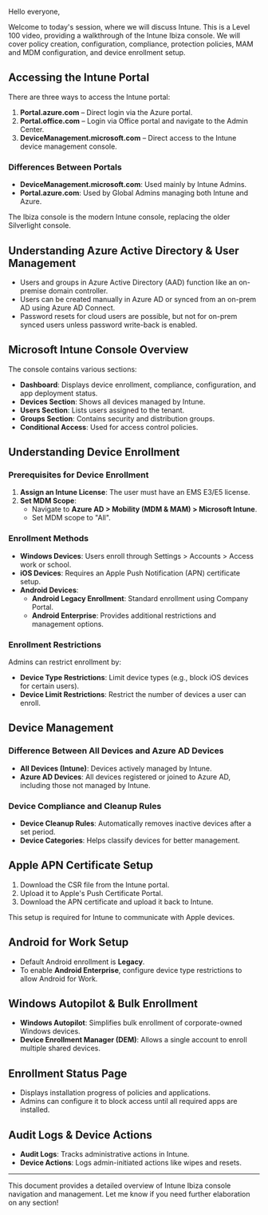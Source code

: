 Hello everyone,

Welcome to today's session, where we will discuss Intune. This is a Level 100 video, providing a walkthrough of the Intune Ibiza console. We will cover policy creation, configuration, compliance, protection policies, MAM and MDM configuration, and device enrollment setup.

## Accessing the Intune Portal

There are three ways to access the Intune portal:
1. **Portal.azure.com** – Direct login via the Azure portal.
2. **Portal.office.com** – Login via Office portal and navigate to the Admin Center.
3. **DeviceManagement.microsoft.com** – Direct access to the Intune device management console.

### Differences Between Portals
- **DeviceManagement.microsoft.com**: Used mainly by Intune Admins.
- **Portal.azure.com**: Used by Global Admins managing both Intune and Azure.

The Ibiza console is the modern Intune console, replacing the older Silverlight console.

## Understanding Azure Active Directory & User Management
- Users and groups in Azure Active Directory (AAD) function like an on-premise domain controller.
- Users can be created manually in Azure AD or synced from an on-prem AD using Azure AD Connect.
- Password resets for cloud users are possible, but not for on-prem synced users unless password write-back is enabled.

## Microsoft Intune Console Overview
The console contains various sections:
- **Dashboard**: Displays device enrollment, compliance, configuration, and app deployment status.
- **Devices Section**: Shows all devices managed by Intune.
- **Users Section**: Lists users assigned to the tenant.
- **Groups Section**: Contains security and distribution groups.
- **Conditional Access**: Used for access control policies.

## Understanding Device Enrollment
### Prerequisites for Device Enrollment
1. **Assign an Intune License**: The user must have an EMS E3/E5 license.
2. **Set MDM Scope**:
   - Navigate to **Azure AD > Mobility (MDM & MAM) > Microsoft Intune**.
   - Set MDM scope to "All".

### Enrollment Methods
- **Windows Devices**: Users enroll through Settings > Accounts > Access work or school.
- **iOS Devices**: Requires an Apple Push Notification (APN) certificate setup.
- **Android Devices**:
  - **Android Legacy Enrollment**: Standard enrollment using Company Portal.
  - **Android Enterprise**: Provides additional restrictions and management options.

### Enrollment Restrictions
Admins can restrict enrollment by:
- **Device Type Restrictions**: Limit device types (e.g., block iOS devices for certain users).
- **Device Limit Restrictions**: Restrict the number of devices a user can enroll.

## Device Management
### Difference Between All Devices and Azure AD Devices
- **All Devices (Intune)**: Devices actively managed by Intune.
- **Azure AD Devices**: All devices registered or joined to Azure AD, including those not managed by Intune.

### Device Compliance and Cleanup Rules
- **Device Cleanup Rules**: Automatically removes inactive devices after a set period.
- **Device Categories**: Helps classify devices for better management.

## Apple APN Certificate Setup
1. Download the CSR file from the Intune portal.
2. Upload it to Apple's Push Certificate Portal.
3. Download the APN certificate and upload it back to Intune.

This setup is required for Intune to communicate with Apple devices.

## Android for Work Setup
- Default Android enrollment is **Legacy**.
- To enable **Android Enterprise**, configure device type restrictions to allow Android for Work.

## Windows Autopilot & Bulk Enrollment
- **Windows Autopilot**: Simplifies bulk enrollment of corporate-owned Windows devices.
- **Device Enrollment Manager (DEM)**: Allows a single account to enroll multiple shared devices.

## Enrollment Status Page
- Displays installation progress of policies and applications.
- Admins can configure it to block access until all required apps are installed.

## Audit Logs & Device Actions
- **Audit Logs**: Tracks administrative actions in Intune.
- **Device Actions**: Logs admin-initiated actions like wipes and resets.

---

This document provides a detailed overview of Intune Ibiza console navigation and management. Let me know if you need further elaboration on any section!

